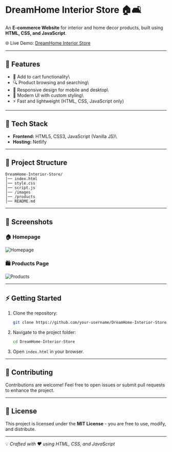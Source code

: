# DreamHome Interior Store 🏠🛋️

An **E-commerce Website** for interior and home decor products, built
using **HTML, CSS, and JavaScript**.

🌐 Live Demo: [DreamHome Interior
Store](https://interiorsstore.netlify.app/)

------------------------------------------------------------------------

## 📌 Features

-   🛒 Add to cart functionality\
-   🔍 Product browsing and searching\
-   📱 Responsive design for mobile and desktop\
-   🎨 Modern UI with custom styling\
-   ⚡ Fast and lightweight (HTML, CSS, JavaScript only)

------------------------------------------------------------------------

## 🚀 Tech Stack

-   **Frontend:** HTML5, CSS3, JavaScript (Vanilla JS)\
-   **Hosting:** Netlify

------------------------------------------------------------------------

## 📂 Project Structure

    DreamHome-Interior-Store/
    │── index.html
    │── style.css
    │── script.js
    │── /images
    │── /products
    │── README.md

------------------------------------------------------------------------

## 📸 Screenshots

### 🏠 Homepage

![Homepage](https://i.ibb.co/gybT4QB/homepage.png)

### 🛍️ Products Page

![Products](https://i.ibb.co/tCZdT7K/products.png)

------------------------------------------------------------------------

## ⚡ Getting Started

1.  Clone the repository:

    ``` bash
    git clone https://github.com/your-username/DreamHome-Interior-Store.git
    ```

2.  Navigate to the project folder:

    ``` bash
    cd DreamHome-Interior-Store
    ```

3.  Open `index.html` in your browser.

------------------------------------------------------------------------

## 🤝 Contributing

Contributions are welcome! Feel free to open issues or submit pull
requests to enhance the project.

------------------------------------------------------------------------

## 📜 License

This project is licensed under the **MIT License** - you are free to
use, modify, and distribute.

------------------------------------------------------------------------

💡 *Crafted with ❤️ using HTML, CSS, and JavaScript*
